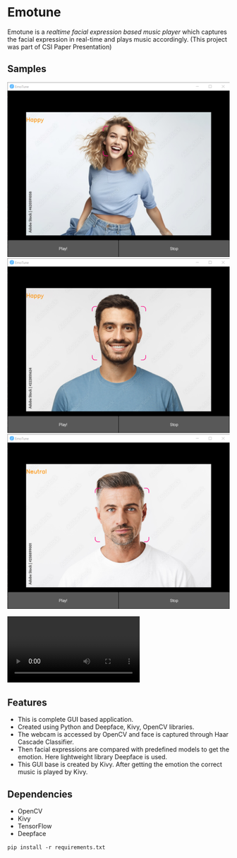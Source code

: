 # Emotune
Emotune is a *realtime facial expression based music player* which captures the facial expression in real-time and plays music accordingly. (This project was part of CSI Paper Presentation)

## Samples
<img width="601" alt="emotune_3" src="readme_data/emotune_3.png">
<img width="601" alt="emotune_2" src="readme_data/emotune_2.png">
<img width="601" alt="emotune_1" src="readme_data/emotune_1.png">

<video src="https://codeberg.org/Dragonblaze242/emotune/raw/branch/main/readme_data/emotune_sample.mp4" controls="controls"  style="max-width: 601px;"></video>

## Features
-	This is complete GUI based application.
-	Created using Python and Deepface, Kivy, OpenCV libraries.
-	The webcam is accessed by OpenCV and face is captured through Haar Cascade Classifier.
-	Then facial expressions are compared with predefined models to get the emotion. Here lightweight library Deepface is used.
-	This GUI base is created by Kivy. After getting the emotion the correct music is played by Kivy.

## Dependencies
- OpenCV
- Kivy
- TensorFlow
- Deepface

```
pip install -r requirements.txt
```
